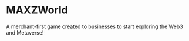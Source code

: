 # MAXZWorld
A merchant-first game created to businesses to start exploring the Web3 and Metaverse! 
